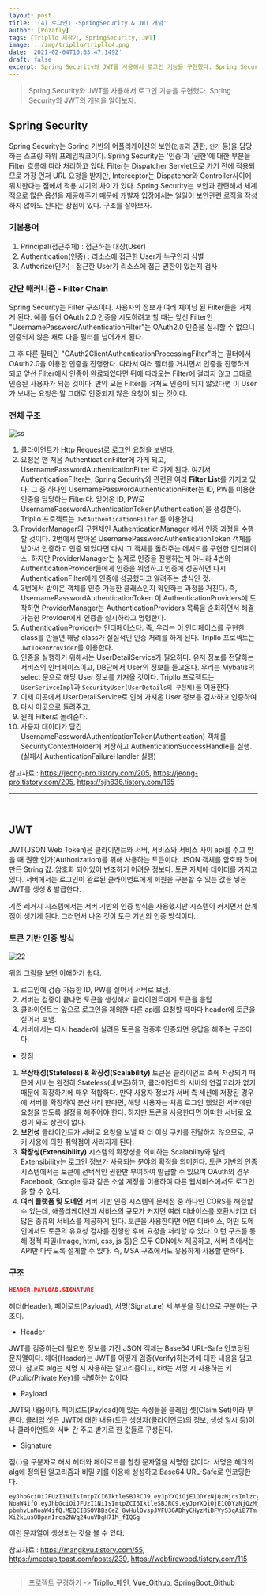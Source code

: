 ```yaml
---
layout: post
title: '(4) 로그인1 -SpringSecurity & JWT 개념'
author: [Pozafly]
tags: [Tripllo 제작기, SpringSecurity, JWT]
image: ../img/tripllo/tripllo4.png
date: '2021-02-04T10:03:47.149Z'
draft: false
excerpt: Spring Security와 JWT를 사용해서 로그인 기능을 구현했다. Spring Security와 JWT의 개념을 알아보자.
---
```


> Spring Security와 JWT를 사용해서 로그인 기능을 구현했다. Spring Security와 JWT의 개념을 알아보자.

## Spring Security

Spring Security는 Spring 기반의 어플리케이션의 보안(`인증`과 권한, `인가` 등)을 담당하는 스프링 하위 프레임워크이다. Spring Security는 '인증'과 '권한'에 대한 부분을 Filter 흐름에 따라 처리하고 있다. Filter는 Dispatcher Servlet으로 가기 전에 적용되므로 가장 먼저 URL 요청을 받지만, Interceptor는 Dispatcher와 Controller사이에 위치한다는 점에서 적용 시기의 차이가 있다. Spring Security는 보안과 관련해서 체계적으로 많은 옵션을 제공해주기 때문에 개발자 입장에서는 일일이 보안관련 로직을 작성하지 않아도 된다는 장점이 있다. 구조를 잡아보자.

### 기본용어

1. Principal(접근주체) : 접근하는 대상(User)
2. Authentication(인증) : 리소스에 접근한 User가 누구인지 식별
3. Authorize(인가) : 접근한 User가 리소스에 접근 권한이 있는지 검사

### 간단 매커니즘 - Filter Chain

Spring Security는 Filter 구조이다. 사용자의 정보가 여러 체이닝 된 Filter들을 거치게 된다. 예를 들어 OAuth 2.0 인증을 시도하려고 할 때는 앞선 Filter인 "UsernamePasswordAuthenticationFilter"는 OAuth2.0 인증을 실시할 수 없으니 인증되지 않은 채로 다음 필터를 넘어가게 된다.

그 후 다른 필터인 "OAuth2ClientAuthenticationProcessingFilter"라는 필터에서 OAuth2.0을 이용한 인증을 진행한다. 따라서 여러 필터를 거치면서 인증을 진행하게 되고 앞선 Filter에서 인증이 완료되었다면 뒤에 따라오는 Filter에 걸리지 않고 그대로 인증된 사용자가 되는 것이다. 만약 모든 Filter를 거쳐도 인증이 되지 않았다면 이 User가 보내는 요청은 말 그대로 인증되지 않은 요청이 되는 것이다.

### 전체 구조

![ss](https://user-images.githubusercontent.com/59427983/106862908-1d5f0600-670b-11eb-8b65-8e83e71636e3.png)

1. 클라이언트가 Http Request로 로그인 요청을 보낸다.
2. 요청은 맨 처음 AuthenticationFilter에 가게 되고, UsernamePasswordAuthenticationFilter 로 가게 된다. 여기서 AuthenticationFilter는, Spring Security와 관련된 여러 **Filter List**를 가지고 있다. 그 중 하나인 UsernamePasswordAuthenticationFilter는 ID, PW를 이용한 인증을 담당하는 Filter다. 얻어온 ID, PW로 UsernamePasswordAuthenticationToken(Authentication)을 생성한다. Tripllo 프로젝트는 `JwtAuthenticationFilter` 를 이용한다.
3. ProviderManager의 구현체인 AuthenticationManager 에서 인증 과정을 수행할 것이다. 2번에서 받아온 UsernamePasswordAuthenticationToken 객체를 받아서 인증하고 인증 되었다면 다시 그 객체를 돌려주는 메서드를 구현한 인터페이스. 하지만 ProviderManager는 실제로 인증을 진행하는게 아니라 4번의 AuthenticationProvider들에게 인증을 위임하고 인증에 성공하면 다시 AuthenticationFilter에게 인증에 성공했다고 알려주는 방식인 것.
4. 3번에서 받아온 객체를 인증 가능한 클래스인지 확인하는 과정을 거친다. 즉, UsernamePasswordAuthenticationToken 이 AuthenticationProviders에 도착하면 ProviderManager는 AuthenticationProviders 목록을 순회하면서 해결 가능한 Provider에게 인증을 실시하라고 명령한다.
5. AuthenticationProvider는 인터페이스다. 즉, 우리는 이 인터페이스를 구현한 class를 만들면 해당 class가 실질적인 인증 처리를 하게 된다. Tripllo 프로젝트는 `JwtTokenProvider`를 이용한다.
6. 인증을 실행하기 위해서는 UserDetailService가 필요하다. 유저 정보를 전달하는 서비스의 인터페이스이고, DB단에서 User의 정보를 들고온다. 우리는 Mybatis의 select 문으로 해당 User 정보를 가져올 것이다. Tripllo 프로젝트는 `UserSerivceImpl`과 `SecurityUser(UserDetails의 구현체)`을 이용한다.
7. 이제 이곳에서 UserDetailService로 인해 가져온 User 정보를 검사하고 인증하여
8. 다시 이곳으로 돌려주고,
9. 원래 Filter로 돌려준다.
10. 사용자 데이터가 담긴 UsernamePasswordAuthenticationToken(Authentication) 객체를 SecurityContextHolder에 저장하고 AuthenticationSuccessHandle를 실행. (실패시 AuthenticationFailureHandler 실행)

참고자료 : <https://jeong-pro.tistory.com/205>, <https://jeong-pro.tistory.com/205>, <https://sjh836.tistory.com/165>

<hr/>

<br/>

## JWT

JWT(JSON Web Token)은 클라이언트와 서버, 서비스와 서비스 사이 api를 주고 받을 때 권한 인가(Authorization)를 위해 사용하는 토큰이다. JSON 객체를 암호화 하며 만든 String 값. 암호화 되어있어 변조하기 어려운 정보다. 토큰 자체에 데이터를 가지고 있다. 서버에서는 로그인이 완료된 클라이언트에게 회원을 구분할 수 있는 값을 넣은 JWT를 생성 & 발급한다.

기존 레거시 시스템에서는 서버 기반의 인증 방식을 사용했지만 시스템이 커지면서 한계점이 생기게 된다. 그러면서 나온 것이 토큰 기반의 인증 방식이다.

### 토큰 기반 인증 방식

![22](https://user-images.githubusercontent.com/59427983/106880800-260e0700-6720-11eb-8682-44f9a389721b.png)

위의 그림을 보면 이해하기 쉽다.

1. 로그인에 검증 가능한 ID, PW를 실어서 서버로 보냄.
2. 서버는 검증이 끝나면 토큰을 생성해서 클라이언트에게 토큰을 응답
3. 클라이언트는 앞으로 로그인을 제외한 다른 api를 요청할 때마다 header에 토큰을 실어서 보냄.
4. 서버에서는 다시 header에 실려온 토큰을 검증후 인증되면 응답을 해주는 구조이다.

- 장점

1. **무상태성(Stateless) & 확장성(Scalability)**
   토큰은 클라이언트 측에 저장되기 때문에 서버는 완전히 Stateless(비보존)하고, 클라이언트와 서버의 연결고리가 없기 때문에 확장하기에 매우 적합하다. 만약 사용자 정보가 서버 측 세션에 저장된 경우에 서버를 확장하여 분산처리 한다면, 해당 사용자는 처음 로그인 했었던 서버에만 요청을 받도록 설정을 해주어야 한다. 하지만 토큰을 사용한다면 어떠한 서버로 요청이 와도 상관이 없다.
2. **보안성**
   클라이언트가 서버로 요청을 보낼 때 더 이상 쿠키를 전달하지 않으므로, 쿠키 사용에 의한 취약점이 사라지게 된다.
3. **확장성(Extensibility)**
   시스템의 확장성을 의미하는 Scalability와 달리 Extensibility는 로그인 정보가 사용되는 분야의 확정을 의미한다. 토큰 기반의 인증 시스템에서는 토큰에 선택적인 권한만 부여하여 발급할 수 있으며 OAuth의 경우 Facebook, Google 등과 같은 소셜 계정을 이용하여 다른 웹서비스에서도 로그인을 할 수 있다.
4. **여러 플랫폼 및 도메인**
   서버 기반 인증 시스템의 문제점 중 하나인 CORS를 해결할 수 있는데, 애플리케이션과 서비스의 규모가 커지면 여러 디바이스를 호환시키고 더 많은 종류의 서비스를 제공하게 된다. 토큰을 사용한다면 어떤 디바이스, 어떤 도메인에서도 토큰의 유효성 검사를 진행한 후에 요청을 처리할 수 있다. 이런 구조를 통해 정적 파일(Image, html, css, js 등)은 모두 CDN에서 제공하고, 서버 측에서는 API만 다루도록 설게할 수 있다. 즉, MSA 구조에서도 유용하게 사용할 만하다.

### 구조

```json
HEADER.PAYLOAD.SIGNATURE
```

헤더(Header), 페이로드(Payload), 서명(Signature) 세 부분을 점(.)으로 구분하는 구조다.

- Header

JWT를 검증하는데 필요한 정보를 가진 JSON 객체는 Base64 URL-Safe 인코딩된 문자열이다. 헤더(Header)는 JWT를 어떻게 검증(Verify)하는가에 대한 내용을 담고 있다. 참고로 alg는 서명 시 사용하는 알고리즘이고, kid는 서명 시 사용하는 키(Public/Private Key)를 식별하는 값이다.

- Payload

JWT의 내용이다. 페이로드(Payload)에 있는 속성들을 클레임 셋(Claim Set)이라 부른다. 클레임 셋은 JWT에 대한 내용(토큰 생성자(클라이언트)의 정보, 생성 일시 등)이나 클라이언트와 서버 간 주고 받기로 한 값들로 구성된다.

- Signature

점(.)을 구분자로 해서 헤더와 페이로드를 합친 문자열을 서명한 값이다. 서명은 헤더의 alg에 정의된 알고리즘과 비밀 키를 이용해 성성하고 Base64 URL-Safe로 인코딩한다.

```
eyJhbGciOiJFUzI1NiIsImtpZCI6IktleSBJRCJ9.eyJpYXQiOjE1ODYzNjQzMjcsImlzcyI6ImppbmhvLn
NoaW4ifQ.eyJhbGciOiJFUzI1NiIsImtpZCI6IktleSBJRC9.eyJpYXQiOjE1ODYzNjQzMjcsImlzcyI6Imp
pbmhvLnNoaW4ifQ.MEQCIBSOVBBsCeZ_8vHulOvspJVFU3GADhyCHyzMiBFVyS3qAiB7Tm_ME
Xi2kLusOBpanIrcs2NVq24uuVDgH71M_fIQGg
```

이런 문자열이 생성되는 것을 볼 수 있다.

참고자료 : <https://mangkyu.tistory.com/55>, <https://meetup.toast.com/posts/239>, <https://webfirewood.tistory.com/115>

<hr/>

> 프로젝트 구경하기 -> [Tripllo\_메인](https://tripllo.tech), [Vue_Github](https://github.com/pozafly/tripllo_vue), [SpringBoot_Github](https://github.com/pozafly/tripllo_springBoot)